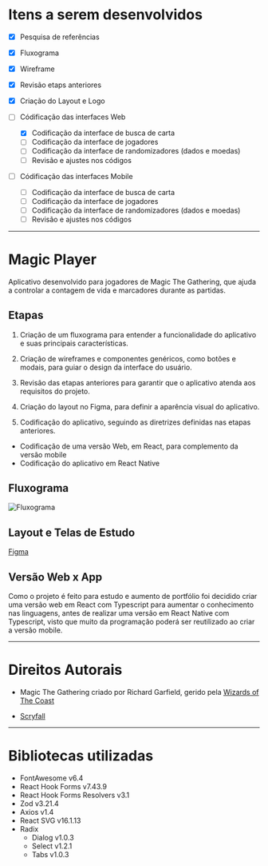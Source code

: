 # Itens a serem desenvolvidos

- [x] Pesquisa de referências

- [x] Fluxograma

- [x] Wireframe

- [x] Revisão etaps anteriores

- [x] Criação do Layout e Logo

- [ ] Códificação das interfaces Web
  - [x] Codificação da interface de busca de carta
  - [ ] Codificação da interface de jogadores
  - [ ] Codificação da interface de randomizadores (dados e moedas)
  - [ ] Revisão e ajustes nos códigos

- [ ] Códificação das interfaces Mobile
  - [ ] Codificação da interface de busca de carta
  - [ ] Codificação da interface de jogadores
  - [ ] Codificação da interface de randomizadores (dados e moedas)
  - [ ] Revisão e ajustes nos códigos

---

# Magic Player

Aplicativo desenvolvido para jogadores de Magic The Gathering, que ajuda a controlar a contagem de vida e marcadores durante as partidas. 

## Etapas

1. Criação de um fluxograma para entender a funcionalidade do aplicativo e suas principais características.

2. Criação de wireframes e componentes genéricos, como botões e modais, para guiar o design da interface do usuário.

3. Revisão das etapas anteriores para garantir que o aplicativo atenda aos requisitos do projeto.

4. Criação do layout no Figma, para definir a aparência visual do aplicativo.

5. Codificação do aplicativo, seguindo as diretrizes definidas nas etapas anteriores.

  - Codificação de uma versão Web, em React, para complemento da versão mobile
  - Codificação do aplicativo em React Native

## Fluxograma
![Fluxograma](https://i.imgur.com/CQCafcA.jpg)

## Layout e Telas de Estudo
[Figma](https://www.figma.com/file/DWU2aVj1Bm5SaLrgP9IOQM/Magic-Player?type=design&node-id=0%3A1&t=EmUUoZDiXWc6lAS6-1)

## Versão Web x App

Como o projeto é feito para estudo e aumento de portfólio foi decidido criar uma versão web em React com Typescript para aumentar o conhecimento nas linguagens, antes de realizar uma versão em React Native com Typescript, visto que muito da programação poderá ser reutilizado ao criar a versão mobile.

---

# Direitos Autorais

- Magic The Gathering criado por Richard Garfield, gerido pela [Wizards of The Coast](https://company.wizards.com/en)

- [Scryfall](https://scryfall.com/) 

---

# Bibliotecas utilizadas

- FontAwesome v6.4
- React Hook Forms  v7.43.9
- React Hook Forms Resolvers v3.1
- Zod v3.21.4
- Axios v1.4
- React SVG v16.1.13
- Radix
  - Dialog v1.0.3
  - Select v1.2.1
  - Tabs v1.0.3